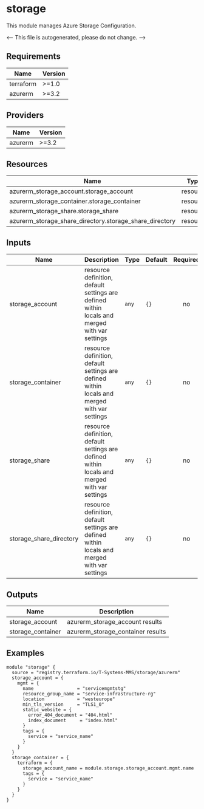 <!-- BEGIN_TF_DOCS -->
# storage

This module manages Azure Storage Configuration.

<-- This file is autogenerated, please do not change. -->

## Requirements

| Name | Version |
|------|---------|
| terraform | >=1.0 |
| azurerm | >=3.2 |

## Providers

| Name | Version |
|------|---------|
| azurerm | >=3.2 |

## Resources

| Name | Type |
|------|------|
| azurerm_storage_account.storage_account | resource |
| azurerm_storage_container.storage_container | resource |
| azurerm_storage_share.storage_share | resource |
| azurerm_storage_share_directory.storage_share_directory | resource |

## Inputs

| Name | Description | Type | Default | Required |
|------|-------------|------|---------|:--------:|
| storage_account | resource definition, default settings are defined within locals and merged with var settings | `any` | `{}` | no |
| storage_container | resource definition, default settings are defined within locals and merged with var settings | `any` | `{}` | no |
| storage_share | resource definition, default settings are defined within locals and merged with var settings | `any` | `{}` | no |
| storage_share_directory | resource definition, default settings are defined within locals and merged with var settings | `any` | `{}` | no |

## Outputs

| Name | Description |
|------|-------------|
| storage_account | azurerm_storage_account results |
| storage_container | azurerm_storage_container results |

## Examples

```hcl
module "storage" {
  source = "registry.terraform.io/T-Systems-MMS/storage/azurerm"
  storage_account = {
    mgmt = {
      name                = "servicemgmtstg"
      resource_group_name = "service-infrastructure-rg"
      location            = "westeurope"
      min_tls_version     = "TLS1_0"
      static_website = {
        error_404_document = "404.html"
        index_document     = "index.html"
      }
      tags = {
        service = "service_name"
      }
    }
  }
  storage_container = {
    terraform = {
      storage_account_name = module.storage.storage_account.mgmt.name
      tags = {
        service = "service_name"
      }
    }
  }
}
```
<!-- END_TF_DOCS -->
